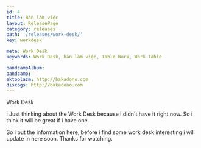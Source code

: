 ```yaml
---
id: 4
title: Bàn làm việc
layout: ReleasePage
category: releases
path: '/releases/work-desk/'
key: workdesk

meta: Work Desk
keywords: Work Desk, bàn làm việc, Table Work, Work Table

bandcampAlbum: 
bandcamp: 
ektoplazm: http://bakadono.com
discogs: http://bakadono.com
---
```


Work Desk

i Just thinking about the Work Desk because i didn't have it right now. So i think it will be great if i have one.

So i put the information here, before i find some work desk interesting i will update in here soon. Thanks for watching.
